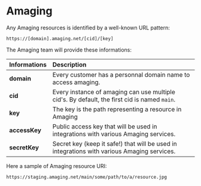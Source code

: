 # Amaging

Any Amaging resources is identified by a well-known URL pattern:

```text
https://[domain].amaging.net/[cid]/[key]
```

The Amaging team will provide these informations:

| **Informations** | **Description** |
| :--- | :--- |
| **domain** | Every customer has a personnal domain name to access amaging. |
| **cid** | Every instance of amaging can use multiple cid's. By default, the first cid is named `main`. |
| **key** | The key is the path representing a resource in Amaging |
| **accessKey** | Public access key that will be used in integrations with various Amaging services. |
| **secretKey** | Secret key \(keep it safe!\) that will be used in integrations with various Amaging services. |

Here a sample of Amaging resource URI:

```
https://staging.amaging.net/main/some/path/to/a/resource.jpg
```
